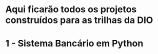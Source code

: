 # Aqui ficarão todos os projetos construídos para as trilhas da DIO

# 1 - Sistema Bancário em Python
